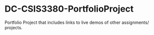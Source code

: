 # DC-CSIS3380-PortfolioProject
Portfolio Project that includes links to live demos of other assignments/ projects.
